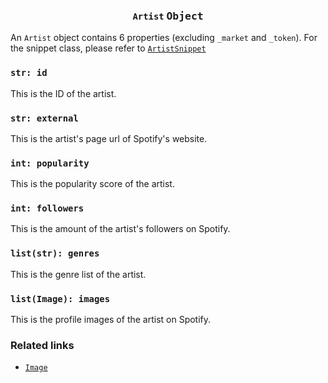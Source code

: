 <h3 align="center"><code>Artist</code> <kbd>Object</kbd></h3>

An `Artist` object contains 6 properties (excluding `_market` and `_token`). For the snippet class, please refer to [`ArtistSnippet`](https://github.com/creuserr/crespot/tree/main/docs/snippet/artist)

### `str: id`
This is the ID of the artist.

### `str: external`
This is the artist's page url of Spotify's website.

### `int: popularity`
This is the popularity score of the artist.

### `int: followers`
This is the amount of the artist's followers on Spotify.

### `list(str): genres`
This is the genre list of the artist.

### `list(Image): images`
This is the profile images of the artist on Spotify.

### Related links

- [`Image`](https://github.com/creuserr/crespot/tree/main/docs/snippet/image)
